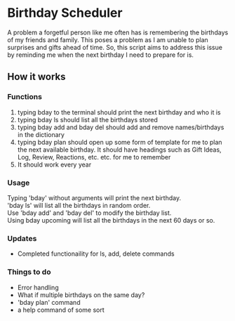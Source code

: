 # Birthday Scheduler

<p>A problem a forgetful person like me often has is remembering the birthdays of my friends and family. This poses a problem as I am unable to plan surprises and gifts ahead of time. So, this script aims to address this issue by reminding me when the next birthday I need to prepare for is.</p>

## How it works
### Functions
<ol>
    <li>typing bday to the terminal should print the next birthday and who it is</li>
    <li>typing bday ls should list all the birthdays stored</li>
    <li>typing bday add and bday del should add and remove names/birthdays in the dictionary</li>
    <li>typing bday plan should open up some form of template for me to plan the next available birthday. It should have headings such as Gift Ideas, Log, Review, Reactions, etc. etc. for me to remember</li>
    <li>It should work every year</li>
</ol>

### Usage
Typing 'bday' without arguments will print the next birthday.  
'bday ls' will list all the birthdays in random order.  
Use 'bday add' and 'bday del' to modify the birthday list.  
Using bday upcoming will list all the birthdays in the next 60 days or so.  

### Updates
<ul>
    <li>Completed functionaility for ls, add, delete commands</li>
</ul>

### Things to do
- Error handling
- What if multiple birthdays on the same day?
- 'bday plan' command
- a help command of some sort
